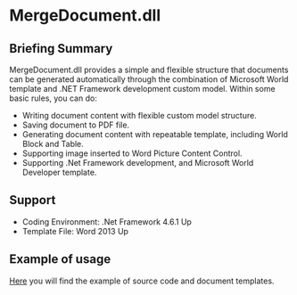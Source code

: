 # MergeDocument.dll #
## Briefing Summary ##

MergeDocument.dll provides a simple and flexible structure that documents can be generated automatically through the combination of Microsoft World template and .NET Framework development custom model. Within some basic rules, you can do:

- Writing document content with flexible custom model structure.
- Saving document to PDF file.
- Generating document content with repeatable template, including World Block and Table.
- Supporting image inserted to Word Picture Content Control.
- Supporting .Net Framework development, and Microsoft World Developer template.

## Support ##
- Coding Environment: .Net Framework 4.6.1 Up
- Template File: Word 2013 Up

## Example of usage ##
[Here](https://github.com/Itsower/MergeDocument/blob/master/MergeDocumentSample.zip "Here") you will find the example of source code and document templates.
